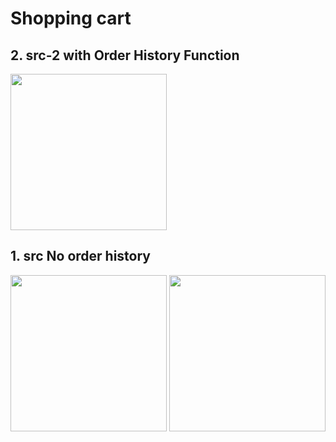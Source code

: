  # Shopping cart


## 2. src-2 with Order History Function

<img width="250" src="https://user-images.githubusercontent.com/26485327/78747305-b1512b80-799b-11ea-84e8-bb09c79b3ff5.jpeg">




## 1. src No order history
<img width="250" src="https://user-images.githubusercontent.com/26485327/78636464-f82b1c80-78da-11ea-94ea-4aca0de43bef.PNG">
<img width="250" src="https://user-images.githubusercontent.com/26485327/78636470-fb260d00-78da-11ea-9ab7-d3904959322d.PNG">
